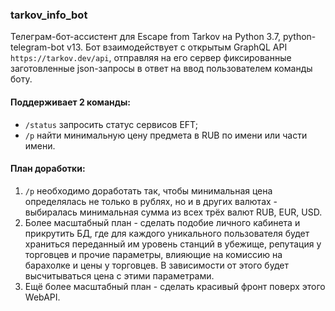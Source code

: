 ### tarkov_info_bot
Телеграм-бот-ассистент для Escape from Tarkov на Python 3.7, python-telegram-bot v13.
Бот взаимодействует с открытым GraphQL API ```https://tarkov.dev/api```, отправляя на его сервер фиксированные заготовленные json-запросы в ответ на ввод пользователем команды боту.

#### Поддерживает 2 команды: 
- ```/status``` запросить статус сервисов EFT;
- ```/p``` найти минимальную цену предмета в RUB по имени или части имени. 

#### План доработки:
1. ```/p``` необходимо доработать так, чтобы минимальная цена определялась не только в рублях, но и в других валютах - выбиралась минимальная сумма из всех трёх валют RUB, EUR, USD.
2. Более масштабный план - сделать подобие личного кабинета и прикрутить БД, где для каждого уникального пользователя будет храниться переданный им уровень станций в убежище, репутация у торговцев и прочие параметры, влияющие на комиссию на барахолке и цены у торговцев. В зависимости от этого будет высчитываться цена с этими параметрами. 
3. Ещё более масштабный план - сделать красивый фронт поверх этого WebAPI.
